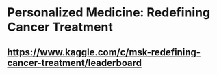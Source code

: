 # Personalized Medicine: Redefining Cancer Treatment
## https://www.kaggle.com/c/msk-redefining-cancer-treatment/leaderboard
 
